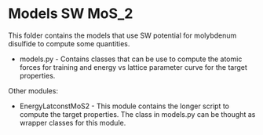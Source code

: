 # Models SW MoS_2

This folder contains the models that use SW potential for molybdenum disulfide to compute
some quantities.

* models.py - Contains classes that can be use to compute the atomic forces for training
  and energy vs lattice parameter curve for the target properties.
  
Other modules:
* EnergyLatconstMoS2 - This module contains the longer script to compute the target
  properties. The class in models.py can be thought as wrapper classes for this module.
